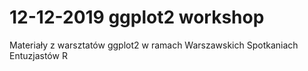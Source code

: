 # 12-12-2019 ggplot2 workshop

Materiały z warsztatów ggplot2 w ramach Warszawskich Spotkaniach Entuzjastów R

